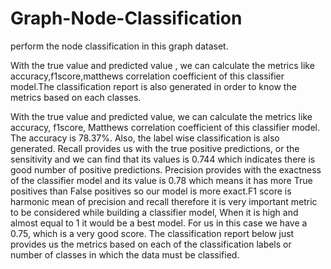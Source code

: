 # Graph-Node-Classification

perform the node classification in this graph
dataset.


With the true value and predicted value , we can calculate the metrics like accuracy,f1score,matthews correlation coefficient of this classifier model.The classification report is also generated in order to know the metrics based on each classes.

With the true value and predicted value, we can calculate the metrics like accuracy, f1score, Matthews correlation coefficient of this classifier model. The accuracy is 78.37%. Also, the label wise classification is also generated. Recall provides us with the true positive predictions, or the sensitivity and we can find that its values is 0.744 which indicates there is good number of positive predictions. Precision provides with the exactness of the classifier model and its value is 0.78 which means it has more True positives than False positives so our model is more exact.F1 score is harmonic mean of precision and recall therefore it is very important metric to be considered while building a classifier model, When it is high and almost equal to 1 it would be a best model. For us in this case we have a 0.75, which is a very good score. The classification report below just provides us the metrics based on each of the classification labels or number of classes in which the data must be classified.
